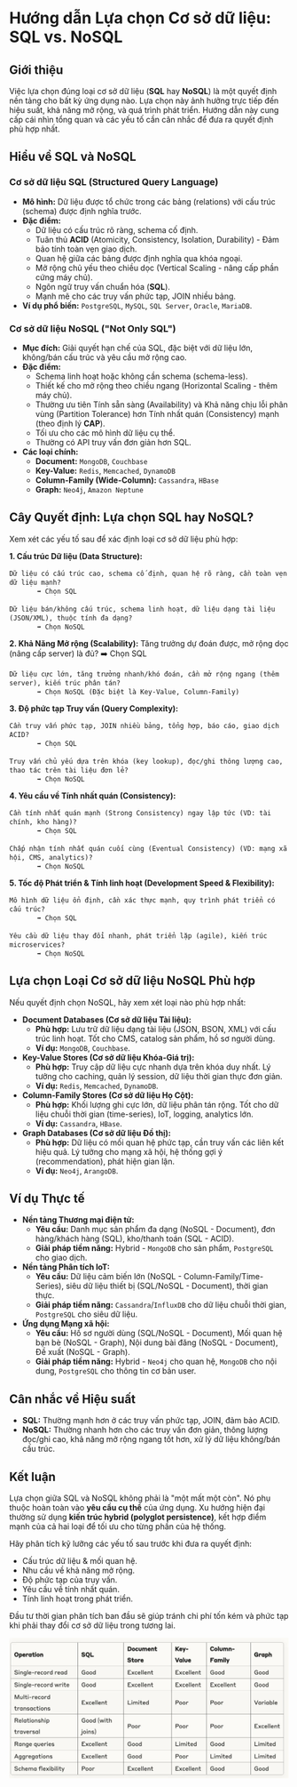 # Hướng dẫn Lựa chọn Cơ sở dữ liệu: SQL vs. NoSQL

## Giới thiệu

Việc lựa chọn đúng loại cơ sở dữ liệu (**SQL** hay **NoSQL**) là một quyết định nền tảng cho bất kỳ ứng dụng nào. Lựa chọn này ảnh hưởng trực tiếp đến hiệu suất, khả năng mở rộng, và quá trình phát triển. Hướng dẫn này cung cấp cái nhìn tổng quan và các yếu tố cần cân nhắc để đưa ra quyết định phù hợp nhất.

## Hiểu về SQL và NoSQL

### Cơ sở dữ liệu SQL (Structured Query Language)

*   **Mô hình:** Dữ liệu được tổ chức trong các bảng (relations) với cấu trúc (schema) được định nghĩa trước.
*   **Đặc điểm:**
    *   Dữ liệu có cấu trúc rõ ràng, schema cố định.
    *   Tuân thủ **ACID** (Atomicity, Consistency, Isolation, Durability) - Đảm bảo tính toàn vẹn giao dịch.
    *   Quan hệ giữa các bảng được định nghĩa qua khóa ngoại.
    *   Mở rộng chủ yếu theo chiều dọc (Vertical Scaling - nâng cấp phần cứng máy chủ).
    *   Ngôn ngữ truy vấn chuẩn hóa (**SQL**).
    *   Mạnh mẽ cho các truy vấn phức tạp, JOIN nhiều bảng.
*   **Ví dụ phổ biến:** `PostgreSQL`, `MySQL`, `SQL Server`, `Oracle`, `MariaDB`.

### Cơ sở dữ liệu NoSQL ("Not Only SQL")

*   **Mục đích:** Giải quyết hạn chế của SQL, đặc biệt với dữ liệu lớn, không/bán cấu trúc và yêu cầu mở rộng cao.
*   **Đặc điểm:**
    *   Schema linh hoạt hoặc không cần schema (schema-less).
    *   Thiết kế cho mở rộng theo chiều ngang (Horizontal Scaling - thêm máy chủ).
    *   Thường ưu tiên Tính sẵn sàng (Availability) và Khả năng chịu lỗi phân vùng (Partition Tolerance) hơn Tính nhất quán (Consistency) mạnh (theo định lý **CAP**).
    *   Tối ưu cho các mô hình dữ liệu cụ thể.
    *   Thường có API truy vấn đơn giản hơn SQL.
*   **Các loại chính:**
    *   **Document:** `MongoDB`, `Couchbase`
    *   **Key-Value:** `Redis`, `Memcached`, `DynamoDB`
    *   **Column-Family (Wide-Column):** `Cassandra`, `HBase`
    *   **Graph:** `Neo4j`, `Amazon Neptune`

## Cây Quyết định: Lựa chọn SQL hay NoSQL?

Xem xét các yếu tố sau để xác định loại cơ sở dữ liệu phù hợp:

**1. Cấu trúc Dữ liệu (Data Structure):**

    Dữ liệu có cấu trúc cao, schema cố định, quan hệ rõ ràng, cần toàn vẹn dữ liệu mạnh?
           ➡️ Chọn SQL
    
    Dữ liệu bán/không cấu trúc, schema linh hoạt, dữ liệu dạng tài liệu (JSON/XML), thuộc tính đa dạng?
           ➡️ Chọn NoSQL

**2. Khả Năng Mở rộng (Scalability):**
    Tăng trưởng dự đoán được, mở rộng dọc (nâng cấp server) là đủ?
           ➡️ Chọn SQL

    Dữ liệu cực lớn, tăng trưởng nhanh/khó đoán, cần mở rộng ngang (thêm server), kiến trúc phân tán?
           ➡️ Chọn NoSQL (Đặc biệt là Key-Value, Column-Family)

**3. Độ phức tạp Truy vấn (Query Complexity):**

    Cần truy vấn phức tạp, JOIN nhiều bảng, tổng hợp, báo cáo, giao dịch ACID?
           ➡️ Chọn SQL

    Truy vấn chủ yếu dựa trên khóa (key lookup), đọc/ghi thông lượng cao, thao tác trên tài liệu đơn lẻ?
           ➡️ Chọn NoSQL

**4. Yêu cầu về Tính nhất quán (Consistency):**

    Cần tính nhất quán mạnh (Strong Consistency) ngay lập tức (VD: tài chính, kho hàng)?
           ➡️ Chọn SQL

    Chấp nhận tính nhất quán cuối cùng (Eventual Consistency) (VD: mạng xã hội, CMS, analytics)?
           ➡️ Chọn NoSQL

**5. Tốc độ Phát triển & Tính linh hoạt (Development Speed & Flexibility):**

    Mô hình dữ liệu ổn định, cần xác thực mạnh, quy trình phát triển có cấu trúc?
           ➡️ Chọn SQL

    Yêu cầu dữ liệu thay đổi nhanh, phát triển lặp (agile), kiến trúc microservices?
           ➡️ Chọn NoSQL

## Lựa chọn Loại Cơ sở dữ liệu NoSQL Phù hợp

Nếu quyết định chọn NoSQL, hãy xem xét loại nào phù hợp nhất:

*   **Document Databases (Cơ sở dữ liệu Tài liệu):**
    *   **Phù hợp:** Lưu trữ dữ liệu dạng tài liệu (JSON, BSON, XML) với cấu trúc linh hoạt. Tốt cho CMS, catalog sản phẩm, hồ sơ người dùng.
    *   **Ví dụ:** `MongoDB`, `Couchbase`.
*   **Key-Value Stores (Cơ sở dữ liệu Khóa-Giá trị):**
    *   **Phù hợp:** Truy cập dữ liệu cực nhanh dựa trên khóa duy nhất. Lý tưởng cho caching, quản lý session, dữ liệu thời gian thực đơn giản.
    *   **Ví dụ:** `Redis`, `Memcached`, `DynamoDB`.
*   **Column-Family Stores (Cơ sở dữ liệu Họ Cột):**
    *   **Phù hợp:** Khối lượng ghi cực lớn, dữ liệu phân tán rộng. Tốt cho dữ liệu chuỗi thời gian (time-series), IoT, logging, analytics lớn.
    *   **Ví dụ:** `Cassandra`, `HBase`.
*   **Graph Databases (Cơ sở dữ liệu Đồ thị):**
    *   **Phù hợp:** Dữ liệu có mối quan hệ phức tạp, cần truy vấn các liên kết hiệu quả. Lý tưởng cho mạng xã hội, hệ thống gợi ý (recommendation), phát hiện gian lận.
    *   **Ví dụ:** `Neo4j`, `ArangoDB`.

## Ví dụ Thực tế

*   **Nền tảng Thương mại điện tử:**
    *   **Yêu cầu:** Danh mục sản phẩm đa dạng (NoSQL - Document), đơn hàng/khách hàng (SQL), kho/thanh toán (SQL - ACID).
    *   **Giải pháp tiềm năng:** Hybrid - `MongoDB` cho sản phẩm, `PostgreSQL` cho giao dịch.
*   **Nền tảng Phân tích IoT:**
    *   **Yêu cầu:** Dữ liệu cảm biến lớn (NoSQL - Column-Family/Time-Series), siêu dữ liệu thiết bị (SQL/NoSQL - Document), thời gian thực.
    *   **Giải pháp tiềm năng:** `Cassandra`/`InfluxDB` cho dữ liệu chuỗi thời gian, `PostgreSQL` cho siêu dữ liệu.
*   **Ứng dụng Mạng xã hội:**
    *   **Yêu cầu:** Hồ sơ người dùng (SQL/NoSQL - Document), Mối quan hệ bạn bè (NoSQL - Graph), Nội dung bài đăng (NoSQL - Document), Đề xuất (NoSQL - Graph).
    *   **Giải pháp tiềm năng:** Hybrid - `Neo4j` cho quan hệ, `MongoDB` cho nội dung, `PostgreSQL` cho thông tin cơ bản user.

## Cân nhắc về Hiệu suất

*   **SQL:** Thường mạnh hơn ở các truy vấn phức tạp, JOIN, đảm bảo ACID.
*   **NoSQL:** Thường nhanh hơn cho các truy vấn đơn giản, thông lượng đọc/ghi cao, khả năng mở rộng ngang tốt hơn, xử lý dữ liệu không/bán cấu trúc.

## Kết luận

Lựa chọn giữa SQL và NoSQL không phải là "một mất một còn". Nó phụ thuộc hoàn toàn vào **yêu cầu cụ thể** của ứng dụng. Xu hướng hiện đại thường sử dụng **kiến trúc hybrid (polyglot persistence)**, kết hợp điểm mạnh của cả hai loại để tối ưu cho từng phần của hệ thống.

Hãy phân tích kỹ lưỡng các yếu tố sau trước khi đưa ra quyết định:
*   Cấu trúc dữ liệu & mối quan hệ.
*   Nhu cầu về khả năng mở rộng.
*   Độ phức tạp của truy vấn.
*   Yêu cầu về tính nhất quán.
*   Tính linh hoạt trong phát triển.

Đầu tư thời gian phân tích ban đầu sẽ giúp tránh chi phí tốn kém và phức tạp khi phải thay đổi cơ sở dữ liệu trong tương lai.

![alt text](image.png)